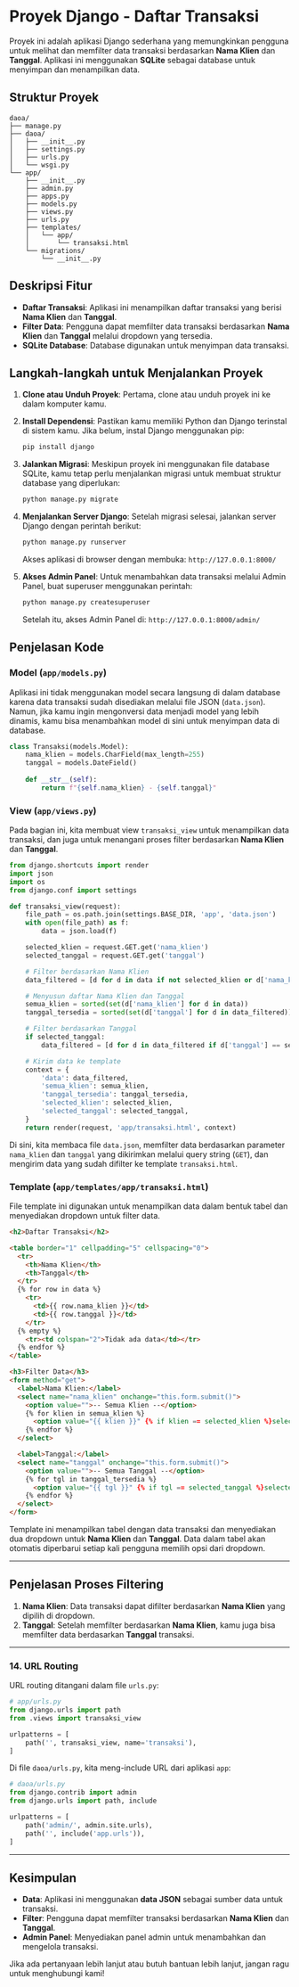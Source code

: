 # Proyek Django - Daftar Transaksi

Proyek ini adalah aplikasi Django sederhana yang memungkinkan pengguna untuk melihat dan memfilter data transaksi berdasarkan **Nama Klien** dan **Tanggal**. Aplikasi ini menggunakan **SQLite** sebagai database untuk menyimpan dan menampilkan data.

## Struktur Proyek

```
daoa/
├── manage.py
├── daoa/
│   ├── __init__.py
│   ├── settings.py
│   ├── urls.py
│   └── wsgi.py
└── app/
    ├── __init__.py
    ├── admin.py
    ├── apps.py
    ├── models.py
    ├── views.py
    ├── urls.py
    ├── templates/
    │   └── app/
    │       └── transaksi.html
    └── migrations/
        └── __init__.py
```

## Deskripsi Fitur

* **Daftar Transaksi**: Aplikasi ini menampilkan daftar transaksi yang berisi **Nama Klien** dan **Tanggal**.
* **Filter Data**: Pengguna dapat memfilter data transaksi berdasarkan **Nama Klien** dan **Tanggal** melalui dropdown yang tersedia.
* **SQLite Database**: Database digunakan untuk menyimpan data transaksi.

## Langkah-langkah untuk Menjalankan Proyek

1. **Clone atau Unduh Proyek**:
   Pertama, clone atau unduh proyek ini ke dalam komputer kamu.

2. **Install Dependensi**:
   Pastikan kamu memiliki Python dan Django terinstal di sistem kamu. Jika belum, instal Django menggunakan pip:

   ```bash
   pip install django
   ```

3. **Jalankan Migrasi**:
   Meskipun proyek ini menggunakan file database SQLite, kamu tetap perlu menjalankan migrasi untuk membuat struktur database yang diperlukan:

   ```bash
   python manage.py migrate
   ```

4. **Menjalankan Server Django**:
   Setelah migrasi selesai, jalankan server Django dengan perintah berikut:

   ```bash
   python manage.py runserver
   ```

   Akses aplikasi di browser dengan membuka:
   `http://127.0.0.1:8000/`

5. **Akses Admin Panel**:
   Untuk menambahkan data transaksi melalui Admin Panel, buat superuser menggunakan perintah:

   ```bash
   python manage.py createsuperuser
   ```

   Setelah itu, akses Admin Panel di:
   `http://127.0.0.1:8000/admin/`

## Penjelasan Kode

### **Model** (`app/models.py`)

Aplikasi ini tidak menggunakan model secara langsung di dalam database karena data transaksi sudah disediakan melalui file JSON (`data.json`). Namun, jika kamu ingin mengonversi data menjadi model yang lebih dinamis, kamu bisa menambahkan model di sini untuk menyimpan data di database.

```python
class Transaksi(models.Model):
    nama_klien = models.CharField(max_length=255)
    tanggal = models.DateField()
    
    def __str__(self):
        return f"{self.nama_klien} - {self.tanggal}"
```

### **View** (`app/views.py`)

Pada bagian ini, kita membuat view `transaksi_view` untuk menampilkan data transaksi, dan juga untuk menangani proses filter berdasarkan **Nama Klien** dan **Tanggal**.

```python
from django.shortcuts import render
import json
import os
from django.conf import settings

def transaksi_view(request):
    file_path = os.path.join(settings.BASE_DIR, 'app', 'data.json')
    with open(file_path) as f:
        data = json.load(f)

    selected_klien = request.GET.get('nama_klien')
    selected_tanggal = request.GET.get('tanggal')

    # Filter berdasarkan Nama Klien
    data_filtered = [d for d in data if not selected_klien or d['nama_klien'] == selected_klien]

    # Menyusun daftar Nama Klien dan Tanggal
    semua_klien = sorted(set(d['nama_klien'] for d in data))
    tanggal_tersedia = sorted(set(d['tanggal'] for d in data_filtered))

    # Filter berdasarkan Tanggal
    if selected_tanggal:
        data_filtered = [d for d in data_filtered if d['tanggal'] == selected_tanggal]

    # Kirim data ke template
    context = {
        'data': data_filtered,
        'semua_klien': semua_klien,
        'tanggal_tersedia': tanggal_tersedia,
        'selected_klien': selected_klien,
        'selected_tanggal': selected_tanggal,
    }
    return render(request, 'app/transaksi.html', context)
```

Di sini, kita membaca file `data.json`, memfilter data berdasarkan parameter `nama_klien` dan `tanggal` yang dikirimkan melalui query string (`GET`), dan mengirim data yang sudah difilter ke template `transaksi.html`.

### **Template** (`app/templates/app/transaksi.html`)

File template ini digunakan untuk menampilkan data dalam bentuk tabel dan menyediakan dropdown untuk filter data.

```html
<h2>Daftar Transaksi</h2>

<table border="1" cellpadding="5" cellspacing="0">
  <tr>
    <th>Nama Klien</th>
    <th>Tanggal</th>
  </tr>
  {% for row in data %}
    <tr>
      <td>{{ row.nama_klien }}</td>
      <td>{{ row.tanggal }}</td>
    </tr>
  {% empty %}
    <tr><td colspan="2">Tidak ada data</td></tr>
  {% endfor %}
</table>

<h3>Filter Data</h3>
<form method="get">
  <label>Nama Klien:</label>
  <select name="nama_klien" onchange="this.form.submit()">
    <option value="">-- Semua Klien --</option>
    {% for klien in semua_klien %}
      <option value="{{ klien }}" {% if klien == selected_klien %}selected{% endif %}>{{ klien }}</option>
    {% endfor %}
  </select>

  <label>Tanggal:</label>
  <select name="tanggal" onchange="this.form.submit()">
    <option value="">-- Semua Tanggal --</option>
    {% for tgl in tanggal_tersedia %}
      <option value="{{ tgl }}" {% if tgl == selected_tanggal %}selected{% endif %}>{{ tgl }}</option>
    {% endfor %}
  </select>
</form>
```

Template ini menampilkan tabel dengan data transaksi dan menyediakan dua dropdown untuk **Nama Klien** dan **Tanggal**. Data dalam tabel akan otomatis diperbarui setiap kali pengguna memilih opsi dari dropdown.

---

## Penjelasan Proses Filtering

1. **Nama Klien**: Data transaksi dapat difilter berdasarkan **Nama Klien** yang dipilih di dropdown.
2. **Tanggal**: Setelah memfilter berdasarkan **Nama Klien**, kamu juga bisa memfilter data berdasarkan **Tanggal** transaksi.

---

### 14. **URL Routing**

URL routing ditangani dalam file `urls.py`:

```python
# app/urls.py
from django.urls import path
from .views import transaksi_view

urlpatterns = [
    path('', transaksi_view, name='transaksi'),
]
```

Di file `daoa/urls.py`, kita meng-include URL dari aplikasi `app`:

```python
# daoa/urls.py
from django.contrib import admin
from django.urls import path, include

urlpatterns = [
    path('admin/', admin.site.urls),
    path('', include('app.urls')),
]
```

---

## Kesimpulan

* **Data**: Aplikasi ini menggunakan **data JSON** sebagai sumber data untuk transaksi.
* **Filter**: Pengguna dapat memfilter transaksi berdasarkan **Nama Klien** dan **Tanggal**.
* **Admin Panel**: Menyediakan panel admin untuk menambahkan dan mengelola transaksi.

Jika ada pertanyaan lebih lanjut atau butuh bantuan lebih lanjut, jangan ragu untuk menghubungi kami!
